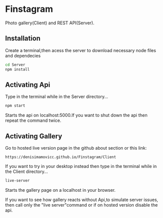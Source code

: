 # Finstagram
Photo gallery(Client) and REST API(Server).

## Installation
Create a terminal,then acess the server to download necessary node files and dependecies
```bash
cd Server
npm install
```
## Activating Api
Type in the terminal while in the Server directory...
```bash
npm start
```
Starts the api on localhost:5000.If you want to shut down the api then repeat the command twice.
## Activating Gallery
Go to hosted live version page in the github about section or this link:
```
https://denisimamovicc.github.io/Finstagram/Client
```
If you want to try in your desktop instead then type in the terminal while in the Client directory...
```bash
live-server
```
Starts the gallery page on a localhost in your browser.

If you want to see how gallery reacts without Api,to simulate server issues, then call only the "live server"command or if on hosted version disable the api.